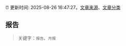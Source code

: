 :alarm_clock: 更新时间: 2025-08-26 16:47:27。[文章来源](/README.md)、[文章分类](/TAGS.md)

## 报告


> 关键字：`报告`、`月报`



